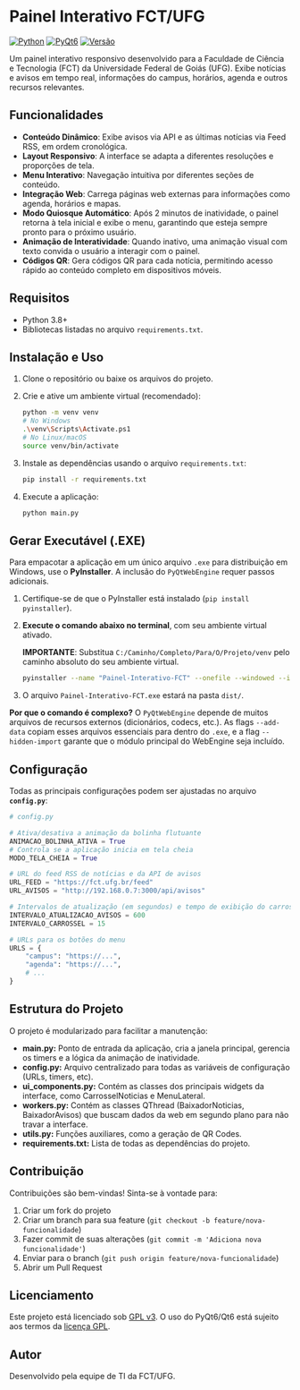 # Painel Interativo FCT/UFG

[![Python](https://img.shields.io/badge/Python-3.8+-blue.svg)](https://www.python.org/)
[![PyQt6](https://img.shields.io/badge/PyQt-6-green.svg)](https://www.riverbankcomputing.com/software/pyqt/)
[![Versão](https://img.shields.io/badge/Versão-5.0-orange.svg)]()

Um painel interativo responsivo desenvolvido para a Faculdade de Ciência e Tecnologia (FCT) da Universidade Federal de Goiás (UFG). Exibe notícias e avisos em tempo real, informações do campus, horários, agenda e outros recursos relevantes.

## Funcionalidades

- **Conteúdo Dinâmico**: Exibe avisos via API e as últimas notícias via Feed RSS, em ordem cronológica.
- **Layout Responsivo**: A interface se adapta a diferentes resoluções e proporções de tela.
- **Menu Interativo**: Navegação intuitiva por diferentes seções de conteúdo.
- **Integração Web**: Carrega páginas web externas para informações como agenda, horários e mapas.
- **Modo Quiosque Automático**: Após 2 minutos de inatividade, o painel retorna à tela inicial e exibe o menu, garantindo que esteja sempre pronto para o próximo usuário.
- **Animação de Interatividade**: Quando inativo, uma animação visual com texto convida o usuário a interagir com o painel.
- **Códigos QR**: Gera códigos QR para cada notícia, permitindo acesso rápido ao conteúdo completo em dispositivos móveis.

## Requisitos

- Python 3.8+
- Bibliotecas listadas no arquivo `requirements.txt`.

## Instalação e Uso

1.  Clone o repositório ou baixe os arquivos do projeto.

2.  Crie e ative um ambiente virtual (recomendado):
    ```bash
    python -m venv venv
    # No Windows
    .\venv\Scripts\Activate.ps1
    # No Linux/macOS
    source venv/bin/activate
    ```

3.  Instale as dependências usando o arquivo `requirements.txt`:
    ```bash
    pip install -r requirements.txt
    ```

4.  Execute a aplicação:
    ```bash
    python main.py
    ```

## Gerar Executável (.EXE)

Para empacotar a aplicação em um único arquivo `.exe` para distribuição em Windows, use o **PyInstaller**. A inclusão do `PyQtWebEngine` requer passos adicionais.

1.  Certifique-se de que o PyInstaller está instalado (`pip install pyinstaller`).

2.  **Execute o comando abaixo no terminal**, com seu ambiente virtual ativado.

    **IMPORTANTE**: Substitua `C:/Caminho/Completo/Para/O/Projeto/venv` pelo caminho absoluto do seu ambiente virtual.

    ```bash
    pyinstaller --name "Painel-Interativo-FCT" --onefile --windowed --icon="caminho/para/seu_icone.ico" --add-data "C:/Caminho/Completo/Para/O/Projeto/venv/Lib/site-packages/PyQt6/Qt6/resources;PyQt6/Qt6/resources" --add-data "C:/Caminho/Completo/Para/O/Projeto/venv/Lib/site-packages/PyQt6/Qt6/translations;PyQt6/Qt6/translations" --hidden-import "PyQt6.QtWebEngineCore" main.py
    ```

3.  O arquivo `Painel-Interativo-FCT.exe` estará na pasta `dist/`.

**Por que o comando é complexo?** O `PyQtWebEngine` depende de muitos arquivos de recursos externos (dicionários, codecs, etc.). As flags `--add-data` copiam esses arquivos essenciais para dentro do `.exe`, e a flag `--hidden-import` garante que o módulo principal do WebEngine seja incluído.

## Configuração

Todas as principais configurações podem ser ajustadas no arquivo **`config.py`**:

```python
# config.py

# Ativa/desativa a animação da bolinha flutuante
ANIMACAO_BOLINHA_ATIVA = True
# Controla se a aplicação inicia em tela cheia
MODO_TELA_CHEIA = True

# URL do feed RSS de notícias e da API de avisos
URL_FEED = "https://fct.ufg.br/feed"
URL_AVISOS = "http://192.168.0.7:3000/api/avisos"

# Intervalos de atualização (em segundos) e tempo de exibição do carrossel
INTERVALO_ATUALIZACAO_AVISOS = 600
INTERVALO_CARROSSEL = 15

# URLs para os botões do menu
URLS = {
    "campus": "https://...",
    "agenda": "https://...",
    # ...
}
```

## Estrutura do Projeto

O projeto é modularizado para facilitar a manutenção:

- **main.py:** Ponto de entrada da aplicação, cria a janela principal, gerencia os timers e a lógica da animação de inatividade.
- **config.py:** Arquivo centralizado para todas as variáveis de configuração (URLs, timers, etc).
- **ui_components.py:** Contém as classes dos principais widgets da interface, como CarrosselNoticias e MenuLateral.
- **workers.py:** Contém as classes QThread (BaixadorNoticias, BaixadorAvisos) que buscam dados da web em segundo plano para não travar a interface.
- **utils.py:** Funções auxiliares, como a geração de QR Codes.
- **requirements.txt:** Lista de todas as dependências do projeto.

## Contribuição

Contribuições são bem-vindas! Sinta-se à vontade para:

1. Criar um fork do projeto
2. Criar um branch para sua feature (`git checkout -b feature/nova-funcionalidade`)
3. Fazer commit de suas alterações (`git commit -m 'Adiciona nova funcionalidade'`)
4. Enviar para o branch (`git push origin feature/nova-funcionalidade`)
5. Abrir um Pull Request

## Licenciamento

Este projeto está licenciado sob [GPL v3](LICENSE.md). O uso do PyQt6/Qt6 
está sujeito aos termos da [licença GPL](https://www.gnu.org/licenses/gpl-3.0.html).

## Autor

Desenvolvido pela equipe de TI da FCT/UFG.